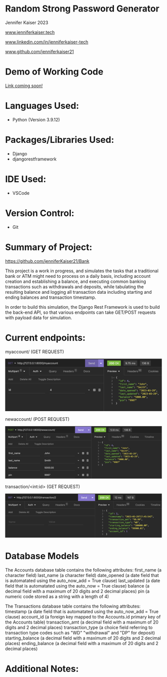 # Random Strong Password Generator
<p>Jennifer Kaiser 2023 
<p>
<a href="https://www.jenniferkaiser.tech">www.jenniferkaiser.tech</a>
<p>
<a href="https://www.linkedin.com/in/jenniferkaiser-tech">www.linkedin.com/in/jenniferkaiser-tech</a>
<p>
<a href="https://www.github.com/jenniferkaiser21">www.github.com/jenniferkaiser21</a>

# Demo of Working Code
<a href="#">Link coming soon!</a>


# Languages Used:
* Python (Version 3.9.12)

# Packages/Libraries Used:
* Django
* djangorestframework

# IDE Used:
* VSCode

# Version Control:
* Git

# Summary of Project:
https://github.com/jenniferKaiser21/Bank

This project is a work in progress, and simulates the tasks that a traditional bank or ATM might need to process on a daily basis, including account creation and establishing a balance, and executing common banking transactions such as withdrawals and deposits, while tabulating the resulting balance and logging all transaction data including starting and ending balances and transaction timestamp.

In order to build this simulation, the Django Rest Framework is used to build the back-end API, so that various endpoints can take GET/POST requests with payload data for simulation.

# Current endpoints:
myaccount/ (GET REQUEST)

<img src="https://github.com/jenniferKaiser21/Bank/blob/81df1ed2984fbbbf786b02b55b0f080e0ce5a381/images/myaccount_get.png">

newaccount/ (POST REQUEST)

<img src="https://github.com/jenniferKaiser21/Bank/blob/81df1ed2984fbbbf786b02b55b0f080e0ce5a381/images/newaccount_endpoint.png">

transaction/\<int:id\> (GET REQUEST)

<img src="https://github.com/jenniferKaiser21/Bank/blob/81df1ed2984fbbbf786b02b55b0f080e0ce5a381/images/transaction_endpoint_url_id.png">

# Database Models
The Accounts database table contains the following attributes:
    first_name (a character field)
    last_name (a character field)
    date_opened (a date field that is automatated using the auto_now_add = True clause)
    last_updated (a date field that is automatated using the auto_now = True clause)
    balance (a decimal field with a maximum of 20 digits and 2 decimal places)
    pin (a numeric code stored as a string with a length of 4)

The Transactions database table contains the following attributes:
    timestamp (a date field that is automatated using the auto_now_add = True clause)
    account_id (a foreign key mapped to the Accounts.id primary key of the Accounts table)
    transaction_amt (a decimal field with a maximum of 20 digits and 2 decimal places)
    transaction_type (a choice field referring to transaction type codes such as "WD" "withdrawal" and "DP" for deposit)
    starting_balance (a decimal field with a maximum of 20 digits and 2 decimal places)
    ending_balance (a decimal field with a maximum of 20 digits and 2 decimal places)

# Additional Notes:

